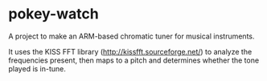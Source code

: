 pokey-watch
===========
A project to make an ARM-based chromatic tuner for musical instruments.

It uses the KISS FFT library (http://kissfft.sourceforge.net/) to
analyze the frequencies present, then maps to a pitch and determines
whether the tone played is in-tune.
